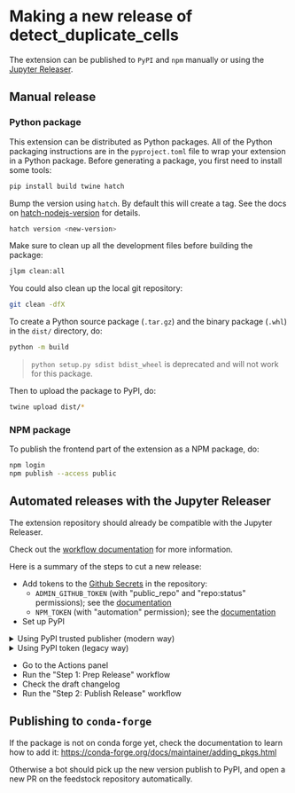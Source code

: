 # Making a new release of detect_duplicate_cells

The extension can be published to `PyPI` and `npm` manually or using the [Jupyter Releaser](https://github.com/jupyter-server/jupyter_releaser).

## Manual release

### Python package

This extension can be distributed as Python packages. All of the Python
packaging instructions are in the `pyproject.toml` file to wrap your extension in a
Python package. Before generating a package, you first need to install some tools:

```bash
pip install build twine hatch
```

Bump the version using `hatch`. By default this will create a tag.
See the docs on [hatch-nodejs-version](https://github.com/agoose77/hatch-nodejs-version#semver) for details.

```bash
hatch version <new-version>
```

Make sure to clean up all the development files before building the package:

```bash
jlpm clean:all
```

You could also clean up the local git repository:

```bash
git clean -dfX
```

To create a Python source package (`.tar.gz`) and the binary package (`.whl`) in the `dist/` directory, do:

```bash
python -m build
```

> `python setup.py sdist bdist_wheel` is deprecated and will not work for this package.

Then to upload the package to PyPI, do:

```bash
twine upload dist/*
```

### NPM package

To publish the frontend part of the extension as a NPM package, do:

```bash
npm login
npm publish --access public
```

## Automated releases with the Jupyter Releaser

The extension repository should already be compatible with the Jupyter Releaser.

Check out the [workflow documentation](https://jupyter-releaser.readthedocs.io/en/latest/get_started/making_release_from_repo.html) for more information.

Here is a summary of the steps to cut a new release:

- Add tokens to the [Github Secrets](https://docs.github.com/en/actions/security-guides/encrypted-secrets) in the repository:
  - `ADMIN_GITHUB_TOKEN` (with "public_repo" and "repo:status" permissions); see the [documentation](https://docs.github.com/en/authentication/keeping-your-account-and-data-secure/creating-a-personal-access-token)
  - `NPM_TOKEN` (with "automation" permission); see the [documentation](https://docs.npmjs.com/creating-and-viewing-access-tokens)
- Set up PyPI

<details><summary>Using PyPI trusted publisher (modern way)</summary>

- Set up your PyPI project by [adding a trusted publisher](https://docs.pypi.org/trusted-publishers/adding-a-publisher/)
  - The _workflow name_ is `publish-release.yml` and the _environment_ should be left blank.
- Ensure the publish release job as `permissions`: `id-token : write` (see the [documentation](https://docs.pypi.org/trusted-publishers/using-a-publisher/))

</details>

<details><summary>Using PyPI token (legacy way)</summary>

- If the repo generates PyPI release(s), create a scoped PyPI [token](https://packaging.python.org/guides/publishing-package-distribution-releases-using-github-actions-ci-cd-workflows/#saving-credentials-on-github). We recommend using a scoped token for security reasons.

- You can store the token as `PYPI_TOKEN` in your fork's `Secrets`.

  - Advanced usage: if you are releasing multiple repos, you can create a secret named `PYPI_TOKEN_MAP` instead of `PYPI_TOKEN` that is formatted as follows:

    ```text
    owner1/repo1,token1
    owner2/repo2,token2
    ```

    If you have multiple Python packages in the same repository, you can point to them as follows:

    ```text
    owner1/repo1/path/to/package1,token1
    owner1/repo1/path/to/package2,token2
    ```

</details>

- Go to the Actions panel
- Run the "Step 1: Prep Release" workflow
- Check the draft changelog
- Run the "Step 2: Publish Release" workflow

## Publishing to `conda-forge`

If the package is not on conda forge yet, check the documentation to learn how to add it: https://conda-forge.org/docs/maintainer/adding_pkgs.html

Otherwise a bot should pick up the new version publish to PyPI, and open a new PR on the feedstock repository automatically.
